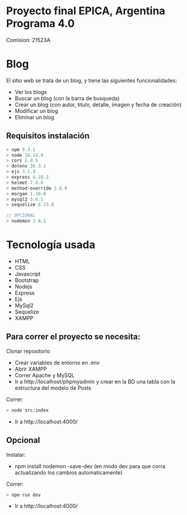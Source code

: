 ﻿# Proyecto final EPICA, Argentina Programa 4.0
Comision: 21523A

# Blog
El sitio web se trata de un blog, y tiene las siguientes funcionalidades:
- Ver los blogs
- Buscar un blog (con la barra de busqueda)
- Crear un blog (con autor, titulo, detalle, imagen y fecha de creación)
- Modificar un blog
- Eliminar un blog

## Requisitos instalación
```javascript
> npm 9.3.1
> node 18.14.0
> cors 2.8.5
> dotenv 16.3.1
> ejs 3.1.9
> express 4.18.2
> helmet 7.0.0
> method-override 3.0.0
> morgan 1.10.0
> mysql2 3.6.1
> sequelize 6.33.0

// OPCIONAL 
> nodemon 3.0.1
```

# Tecnología usada
- HTML
- CSS
- Javascript
- Bootstrap
- Nodejs
- Express
- Ejs
- MySql2
- Sequelize
- XAMPP

## Para correr el proyecto se necesita:
Clonar repositorio

- Crear variables de entorno en .env
- Abrir XAMPP
- Correr Apache y MySQL
- Ir a http://localhost/phpmyadmin y crear en la BD una tabla con la estructura del modelo de Posts

Correr: 
```javascript
> node src/index
```

- Ir a http://localhost:4000/

## Opcional
Instalar:
- npm install nodemon -save-dev (en modo dev para que corra actualizando los cambios automaticamente)

Correr: 
```javascript
> npm run dev
```

- Ir a http://localhost:4000/